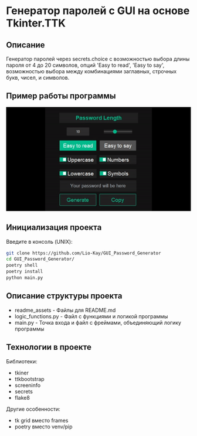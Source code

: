 # Генератор паролей c GUI на основе Tkinter.TTK

## Описание
Генератор паролей через secrets.choice с возможностью выбора длины пароля от
4 до 20 символов, опций 'Easy to read', 'Easy to say', возможностью выбора 
между комбинациями заглавных, строчных букв, чисел, и символов.

## Пример работы программы
![usage_example.gif](readme_assets%2Fusage_example.gif?)

## Инициализация проекта
Введите в консоль (UNIX):
  ```sh
  git clone https://github.com/Lio-Kay/GUI_Password_Generator
  cd GUI_Password_Generator/
  poetry shell
  poetry install
  python main.py
  ```

## Описание структуры проекта
* readme_assets - Файлы для README.md
* logic_functions.py - Файл с функциями и логикой программы
* main.py - Точка входа и файл с фреймами, объединяющий логику программы

## Технологии в проекте
Библиотеки:
* tkiner
* ttkbootstrap
* screeninfo
* secrets
* flake8

Другие особенности:
* tk grid вместо frames
* poetry вместо venv/pip
